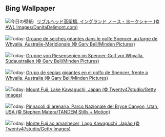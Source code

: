 ## Bing Wallpaper
![](https://www.bing.com/th?id=OHR.RibbleheadViaduct_JA-JP0769503543_UHD.jpg&w=1000)今日の壁紙: &nbsp;[リブルヘッド高架橋, イングランド ノース・ヨークシャー (© AWL Images/DanitaDelimont.com)](https://www.bing.com/th?id=OHR.RibbleheadViaduct_JA-JP0769503543_UHD.jpg)
<br><br/>
![](https://www.bing.com/th?id=OHR.GiantCuttlefish_FR-FR8590035625_UHD.jpg&w=1000)Today: [Groupe de seiches géantes dans le golfe Spencer, au large de Whyalla, Australie-Méridionale (© Gary Bell/Minden Pictures)](https://www.bing.com/th?id=OHR.GiantCuttlefish_FR-FR8590035625_UHD.jpg)
<br><br/>
![](https://www.bing.com/th?id=OHR.GiantCuttlefish_DE-DE6436813426_UHD.jpg&w=1000)Today: [Gruppe von Riesensepien im Spencer-Golf vor Whyalla, Südaustralien (© Gary Bell/Minden Pictures)](https://www.bing.com/th?id=OHR.GiantCuttlefish_DE-DE6436813426_UHD.jpg)
<br><br/>
![](https://www.bing.com/th?id=OHR.GiantCuttlefish_ES-ES5593543587_UHD.jpg&w=1000)Today: [Grupo de sepias gigantes en el golfo de Spencer, frente a Whyalla, Australia (© Gary Bell/Minden Pictures)](https://www.bing.com/th?id=OHR.GiantCuttlefish_ES-ES5593543587_UHD.jpg)
<br><br/>
![](https://www.bing.com/th?id=OHR.MtFujiSunrise_EN-GB0934318884_UHD.jpg&w=1000)Today: [Mount Fuji, Lake Kawaguchi, Japan (© Twenty47studio/Getty Images)](https://www.bing.com/th?id=OHR.MtFujiSunrise_EN-GB0934318884_UHD.jpg)
<br><br/>
![](https://www.bing.com/th?id=OHR.BryceHoodoos_IT-IT9552861475_UHD.jpg&w=1000)Today: [Pinnacoli di arenaria, Parco Nazionale del Bryce Canyon, Utah, USA (© Stephen Matera/TANDEM Stills + Motion)](https://www.bing.com/th?id=OHR.BryceHoodoos_IT-IT9552861475_UHD.jpg)
<br><br/>
![](https://www.bing.com/th?id=OHR.MtFujiSunrise_PT-BR7467420125_UHD.jpg&w=1000)Today: [Monte Fuji ao amanhecer, Lago Kawaguchi, Japão (© Twenty47studio/Getty Images)](https://www.bing.com/th?id=OHR.MtFujiSunrise_PT-BR7467420125_UHD.jpg)
<br><br/>
